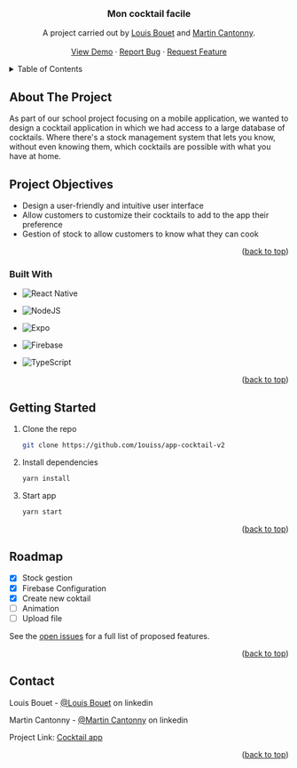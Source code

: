 <a name="readme-top"></a>

<br />
<div align="center">
  <h3 align="center">Mon cocktail facile</h3>

  <p align="center">A project carried out by
<a href="https://github.com/1ouiss">Louis Bouet</a> and    <a href="https://github.com/martin-ctny">Martin Cantonny</a>. 
    <br />
    <br />
    <a href="https://github.com/1ouiss/app-cocktail-v2">View Demo</a>
    ·
    <a href="https://github.com/1ouiss/app-cocktail-v2/issues">Report Bug</a>
    ·
    <a href="https://github.com/1ouiss/app-cocktail-v2/issues">Request Feature</a>
  </p>
</div>

<!-- TABLE OF CONTENTS -->
<details>
  <summary>Table of Contents</summary>
  <ol>
    <li>
      <a href="#about-the-project">About The Project</a>
      <ul>
        <li><a href="#built-with">Built With</a></li>
      </ul>
    </li>
    <li>
      <a href="#getting-started">Getting Started</a>
      <ul>
        <li><a href="#prerequisites">Prerequisites</a></li>
        <li><a href="#installation">Installation</a></li>
      </ul>
    </li>
    <li><a href="#usage">Usage</a></li>
    <li><a href="#roadmap">Roadmap</a></li>
    <li><a href="#contact">Contact</a></li>
  </ol>
</details>

## About The Project

As part of our school project focusing on a mobile application, we wanted to design a cocktail application in which we had access to a large database of cocktails. Where there's a stock management system that lets you know, without even knowing them, which cocktails are possible with what you have at home.

## Project Objectives

- Design a user-friendly and intuitive user interface
- Allow customers to customize their cocktails to add to the app their preference
- Gestion of stock to allow customers to know what they can cook

<p align="right">(<a href="#readme-top">back to top</a>)</p>

### Built With

- ![React Native](https://img.shields.io/badge/react_native-%2320232a.svg?style=for-the-badge&logo=react&logoColor=%2361DAFB)

- ![NodeJS](https://img.shields.io/badge/node.js-6DA55F?style=for-the-badge&logo=node.js&logoColor=white)

- ![Expo](https://img.shields.io/badge/expo-1C1E24?style=for-the-badge&logo=expo&logoColor=#D04A37)

- ![Firebase](https://img.shields.io/badge/firebase-%23039BE5.svg?style=for-the-badge&logo=firebase)
- ![TypeScript](https://img.shields.io/badge/typescript-%23007ACC.svg?style=for-the-badge&logo=typescript&logoColor=white)

<p align="right">(<a href="#readme-top">back to top</a>)</p>

<!-- GETTING STARTED -->

## Getting Started

1. Clone the repo
   ```sh
   git clone https://github.com/1ouiss/app-cocktail-v2
   ```
1. Install dependencies
   ```sh
   yarn install
   ```
1. Start app
   ```sh
   yarn start
   ```

<p align="right">(<a href="#readme-top">back to top</a>)</p>
<!-- USAGE EXAMPLES -->

<!-- ROADMAP -->

## Roadmap

- [x] Stock gestion
- [x] Firebase Configuration
- [x] Create new coktail
- [ ] Animation
- [ ] Upload file

See the [open issues](https://github.com/1ouiss/app-cocktail-v2/issues) for a full list of proposed features.

<p align="right">(<a href="#readme-top">back to top</a>)</p>

<!-- CONTACT -->

## Contact

Louis Bouet - [@Louis Bouet](https://www.linkedin.com/in/louis-bouet/) on linkedin

Martin Cantonny - [@Martin Cantonny](https://www.linkedin.com/in/martin-cantonny-089506228/) on linkedin

Project Link: [Cocktail app](https://github.com/1ouiss/app-cocktail-v2/)

<p align="right">(<a href="#readme-top">back to top</a>)</p>
